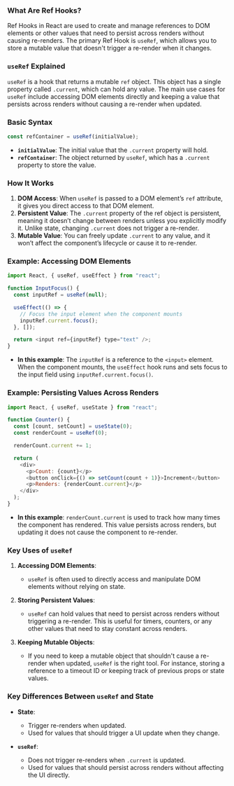 ### What Are Ref Hooks?

Ref Hooks in React are used to create and manage references to DOM elements or other values that need to persist across renders without causing re-renders. The primary Ref Hook is `useRef`, which allows you to store a mutable value that doesn't trigger a re-render when it changes.

### `useRef` Explained

`useRef` is a hook that returns a mutable `ref` object. This object has a single property called `.current`, which can hold any value. The main use cases for `useRef` include accessing DOM elements directly and keeping a value that persists across renders without causing a re-render when updated.

### Basic Syntax

```javascript
const refContainer = useRef(initialValue);
```

- **`initialValue`**: The initial value that the `.current` property will hold.
- **`refContainer`**: The object returned by `useRef`, which has a `.current` property to store the value.

### How It Works

1. **DOM Access**: When `useRef` is passed to a DOM element’s `ref` attribute, it gives you direct access to that DOM element.
2. **Persistent Value**: The `.current` property of the ref object is persistent, meaning it doesn’t change between renders unless you explicitly modify it. Unlike state, changing `.current` does not trigger a re-render.
3. **Mutable Value**: You can freely update `.current` to any value, and it won’t affect the component’s lifecycle or cause it to re-render.

### Example: Accessing DOM Elements

```javascript
import React, { useRef, useEffect } from "react";

function InputFocus() {
  const inputRef = useRef(null);

  useEffect(() => {
    // Focus the input element when the component mounts
    inputRef.current.focus();
  }, []);

  return <input ref={inputRef} type="text" />;
}
```

- **In this example**: The `inputRef` is a reference to the `<input>` element. When the component mounts, the `useEffect` hook runs and sets focus to the input field using `inputRef.current.focus()`.

### Example: Persisting Values Across Renders

```javascript
import React, { useRef, useState } from "react";

function Counter() {
  const [count, setCount] = useState(0);
  const renderCount = useRef(0);

  renderCount.current += 1;

  return (
    <div>
      <p>Count: {count}</p>
      <button onClick={() => setCount(count + 1)}>Increment</button>
      <p>Renders: {renderCount.current}</p>
    </div>
  );
}
```

- **In this example**: `renderCount.current` is used to track how many times the component has rendered. This value persists across renders, but updating it does not cause the component to re-render.

### Key Uses of `useRef`

1. **Accessing DOM Elements**:

   - `useRef` is often used to directly access and manipulate DOM elements without relying on state.

2. **Storing Persistent Values**:

   - `useRef` can hold values that need to persist across renders without triggering a re-render. This is useful for timers, counters, or any other values that need to stay constant across renders.

3. **Keeping Mutable Objects**:
   - If you need to keep a mutable object that shouldn't cause a re-render when updated, `useRef` is the right tool. For instance, storing a reference to a timeout ID or keeping track of previous props or state values.

### Key Differences Between `useRef` and State

- **State**:

  - Trigger re-renders when updated.
  - Used for values that should trigger a UI update when they change.

- **`useRef`**:
  - Does not trigger re-renders when `.current` is updated.
  - Used for values that should persist across renders without affecting the UI directly.

